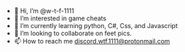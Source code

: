 - 👋 Hi, I’m @w-t-f-1111
- 👀 I’m interested in game cheats
- 🌱 I’m currently learning python, C#, Css, and Javascript
- 💞️ I’m looking to collaborate on feet pics.
- 📫 How to reach me discord.wtf.1111@protonmail.com

<!---
w-t-f-1111/w-t-f-1111 is a ✨ special ✨ repository because its `README.md` (this file) appears on your GitHub profile.
You can click the Preview link to take a look at your changes.
--->
